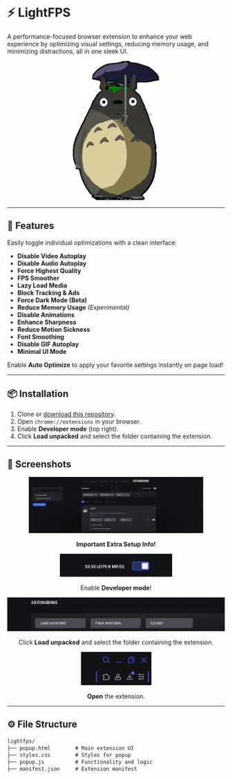 # ⚡ LightFPS

A performance-focused browser extension to enhance your web experience by optimizing visual settings, reducing memory usage, and minimizing distractions, all in one sleek UI.

<p align="center">
  <img src="https://github.com/KloBraticc/LightFPS/blob/main/Icon.png" alt="LightFPS Banner" width="200"/>
</p>

---

## 🚀 Features

Easily toggle individual optimizations with a clean interface:

- **Disable Video Autoplay**  
- **Disable Audio Autoplay**  
- **Force Highest Quality**  
- **FPS Smoother**  
- **Lazy Load Media**  
- **Block Tracking & Ads**  
- **Force Dark Mode (Beta)**  
- **Reduce Memory Usage** *(Experimental)*  
- **Disable Animations**  
- **Enhance Sharpness**  
- **Reduce Motion Sickness**  
- **Font Smoothing**  
- **Disable GIF Autoplay**  
- **Minimal UI Mode**

Enable **Auto Optimize** to apply your favorite settings instantly on page load!

---

## 📦 Installation

1. Clone or [download this repository](https://github.com/KloBraticc/LightFPS).  
2. Open `chrome://extensions` in your browser.  
3. Enable **Developer mode** (top right).  
4. Click **Load unpacked** and select the folder containing the extension.

---

## 📸 Screenshots

<p align="center">
  <img src="https://github.com/KloBraticc/LightFPS/blob/main/Image1.png" alt="LightFPS UI Screenshot" width="80%"/>
</p>

<p align="center">
  <strong>Important Extra Setup Info!</strong>
</p>

<p align="center">
  <img src="https://github.com/KloBraticc/LightFPS/blob/main/Image2.png" alt="Extra Setup"/>
</p>

<p align="center">
  Enable <strong>Developer mode</strong>!
</p>

<p align="center">
  <img src="https://github.com/KloBraticc/LightFPS/blob/main/Image3.png" alt="Enable Developer Mode"/>
</p>

<p align="center">
  Click <strong>Load unpacked</strong> and select the folder containing the extension.
</p>

<p align="center">
  <img src="https://github.com/KloBraticc/LightFPS/blob/main/Image4.png" alt="Load Unpacked"/>
</p>

<p align="center">
  <strong>Open</strong> the extension.
</p>


---

## ⚙️ File Structure

```plaintext
lightfps/
├── popup.html        # Main extension UI
├── styles.css        # Styles for popup
├── popup.js          # Functionality and logic
├── manifest.json     # Extension manifest
